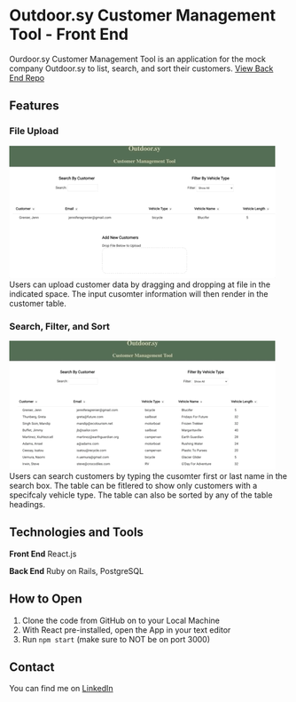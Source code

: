 # Outdoor.sy Customer Management Tool - Front End
Ourdoor.sy Customer Management Tool is an application for the mock company Outdoor.sy to list, search, and sort their customers. 
[View Back End Repo](https://github.com/JAGrenier/Outdoor.sy_Back_End)

## Features
### File Upload
![UploadFeature](./ReadMeGifs/UploadFeature.gif)
<br>
Users can upload customer data by dragging and dropping at file in the indicated space. The input cusomter information will then render in the customer table. 
<br>
### Search, Filter, and Sort 
![SortFilter](./ReadMeGifs/SortFilter.gif) 
<br>
Users can search customers by typing the cusomter first or last name in the search box. The table can be fitlered to show only customers with a specifcaly vehicle type. The table can also be sorted by any of the table headings.  

## Technologies and Tools
**Front End** React.js

**Back End** Ruby on Rails, PostgreSQL

## How to Open 
1. Clone the code from GitHub on to your Local Machine 
2. With React pre-installed, open the App in your text editor 
3. Run `npm start` (make sure to NOT be on port 3000)

## Contact
You can find me on [LinkedIn](https://www.linkedin.com/in/jagrenier/)


